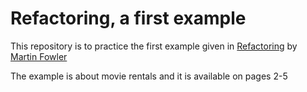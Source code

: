 # Refactoring, a first example

This repository is to practice the first example given in [Refactoring][book] by [Martin Fowler][martinfowler]

The example is about movie rentals and it is available on pages 2-5


[book]: http://martinfowler.com/books/refactoring.html
[martinfowler]: http://twitter.com/@martinfowler
